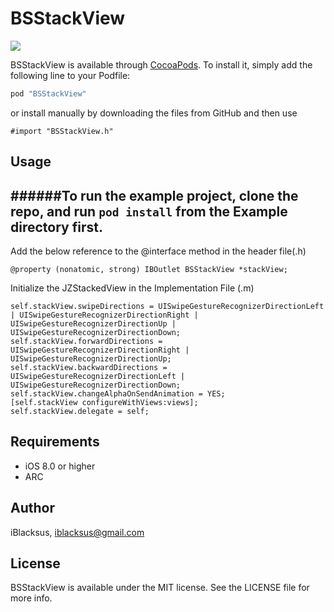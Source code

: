 # BSStackView

![](https://github.com/iBlacksus/BSStackView/blob/master/demo.gif)

BSStackView is available through [CocoaPods](http://cocoapods.org). To install
it, simply add the following line to your Podfile:

```ruby
pod "BSStackView"
```
or install manually by downloading the files from GitHub and then use
```ObjC
#import "BSStackView.h"
```

## Usage

######To run the example project, clone the repo, and run `pod install` from the Example directory first.
-

Add the below reference to the @interface method in the header file(.h)
```ObjC
@property (nonatomic, strong) IBOutlet BSStackView *stackView;
```

Initialize the JZStackedView in the Implementation File (.m)
```ObjC
self.stackView.swipeDirections = UISwipeGestureRecognizerDirectionLeft | UISwipeGestureRecognizerDirectionRight | UISwipeGestureRecognizerDirectionUp | UISwipeGestureRecognizerDirectionDown;
self.stackView.forwardDirections = UISwipeGestureRecognizerDirectionRight | UISwipeGestureRecognizerDirectionUp;
self.stackView.backwardDirections = UISwipeGestureRecognizerDirectionLeft | UISwipeGestureRecognizerDirectionDown;
self.stackView.changeAlphaOnSendAnimation = YES;
[self.stackView configureWithViews:views];
self.stackView.delegate = self;
```

## Requirements
  * iOS 8.0 or higher
  * ARC

## Author

iBlacksus, iblacksus@gmail.com

## License

BSStackView is available under the MIT license. See the LICENSE file for more info.

